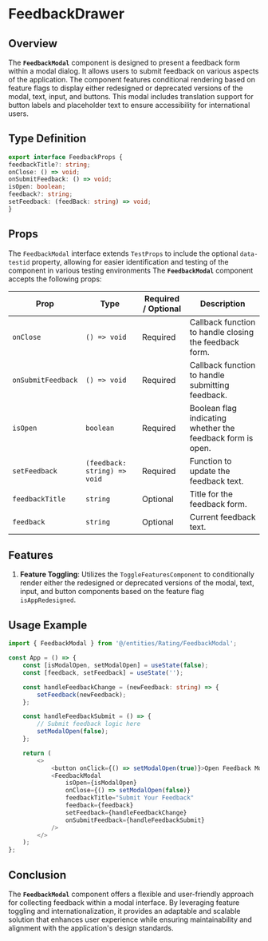 # FeedbackDrawer

## Overview
The **`FeedbackModal`** component is designed to present a feedback form within a modal dialog. It allows users to submit feedback on various aspects of the application. The component features conditional rendering based on feature flags to display either redesigned or deprecated versions of the modal, text, input, and buttons. This modal includes translation support for button labels and placeholder text to ensure accessibility for international users.

## Type Definition 
```typescript
export interface FeedbackProps {
feedbackTitle?: string;
onClose: () => void;
onSubmitFeedback: () => void;
isOpen: boolean;
feedback?: string;
setFeedback: (feedBack: string) => void;
}
```

## Props
The `FeedbackModal` interface extends `TestProps` to include the optional `data-testid` property, allowing for easier identification and testing of the component in various testing environments
The **`FeedbackModal`** component accepts the following props:

| Prop               | Type                               | Required / Optional | Description                                           |
|--------------------|------------------------------------|----------------------|-------------------------------------------------------|
| `onClose`          | `() => void`                       | Required             | Callback function to handle closing the feedback form.|
| `onSubmitFeedback` | `() => void`                       | Required             | Callback function to handle submitting feedback.      |
| `isOpen`           | `boolean`                          | Required             | Boolean flag indicating whether the feedback form is open. |
| `setFeedback`      | `(feedback: string) => void`       | Required             | Function to update the feedback text.               |
| `feedbackTitle`    | `string`                           | Optional             | Title for the feedback form.                         |
| `feedback`         | `string`                           | Optional             | Current feedback text.                              |


## Features
1. **Feature Toggling**: Utilizes the `ToggleFeaturesComponent` to conditionally render either the redesigned or deprecated versions of the modal, text, input, and button components based on the feature flag `isAppRedesigned`.

## Usage Example
```typescript jsx
import { FeedbackModal } from '@/entities/Rating/FeedbackModal';

const App = () => {
    const [isModalOpen, setModalOpen] = useState(false);
    const [feedback, setFeedback] = useState('');

    const handleFeedbackChange = (newFeedback: string) => {
        setFeedback(newFeedback);
    };

    const handleFeedbackSubmit = () => {
        // Submit feedback logic here
        setModalOpen(false);
    };

    return (
        <>
            <button onClick={() => setModalOpen(true)}>Open Feedback Modal</button>
            <FeedbackModal
                isOpen={isModalOpen}
                onClose={() => setModalOpen(false)}
                feedbackTitle="Submit Your Feedback"
                feedback={feedback}
                setFeedback={handleFeedbackChange}
                onSubmitFeedback={handleFeedbackSubmit}
            />
        </>
    );
};
```
## Conclusion
The **`FeedbackModal`**  component offers a flexible and user-friendly approach for collecting feedback within a modal interface. By leveraging feature toggling and internationalization, it provides an adaptable and scalable solution that enhances user experience while ensuring maintainability and alignment with the application's design standards.
